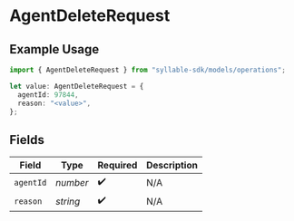 # AgentDeleteRequest

## Example Usage

```typescript
import { AgentDeleteRequest } from "syllable-sdk/models/operations";

let value: AgentDeleteRequest = {
  agentId: 97844,
  reason: "<value>",
};
```

## Fields

| Field              | Type               | Required           | Description        |
| ------------------ | ------------------ | ------------------ | ------------------ |
| `agentId`          | *number*           | :heavy_check_mark: | N/A                |
| `reason`           | *string*           | :heavy_check_mark: | N/A                |